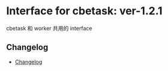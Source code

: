 # Interface for cbetask: ver-1.2.1

cbetask 和 worker 共用的 interface


## Changelog

- [Changelog](CHANGELOG.md)